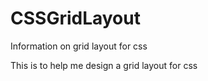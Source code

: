 # CSSGridLayout
Information on grid layout for css


This is to help me design a grid layout for css
